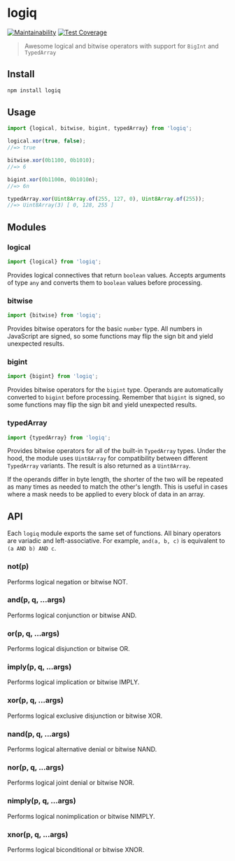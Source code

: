 # logiq

[![Maintainability](https://api.codeclimate.com/v1/badges/8dee5c13c8b4c346be9e/maintainability)](https://codeclimate.com/github/eoin-obrien/logiq/maintainability)
[![Test Coverage](https://api.codeclimate.com/v1/badges/8dee5c13c8b4c346be9e/test_coverage)](https://codeclimate.com/github/eoin-obrien/logiq/test_coverage)

> Awesome logical and bitwise operators with support for `BigInt` and `TypedArray`

## Install

```sh
npm install logiq
```

## Usage

```js
import {logical, bitwise, bigint, typedArray} from 'logiq';

logical.xor(true, false);
//=> true

bitwise.xor(0b1100, 0b1010);
//=> 6

bigint.xor(0b1100n, 0b1010n);
//=> 6n

typedArray.xor(Uint8Array.of(255, 127, 0), Uint8Array.of(255));
//=> Uint8Array(3) [ 0, 128, 255 ]
```

## Modules

### logical

```js
import {logical} from 'logiq';
```

Provides logical connectives that return `boolean` values.
Accepts arguments of type `any` and converts them to `boolean` values before processing.

### bitwise

```js
import {bitwise} from 'logiq';
```

Provides bitwise operators for the basic `number` type. All numbers in JavaScript are signed, so some functions may flip the sign bit and yield unexpected results.

### bigint

```js
import {bigint} from 'logiq';
```

Provides bitwise operators for the `bigint` type. Operands are automatically converted to `bigint` before processing. Remember that `bigint` is signed, so some functions may flip the sign bit and yield unexpected results.

### typedArray

```js
import {typedArray} from 'logiq';
```

Provides bitwise operators for all of the built-in `TypedArray` types. Under the hood, the module uses `Uint8Array` for compatibility between different `TypedArray` variants. The result is also returned as a `Uint8Array`.

If the operands differ in byte length, the shorter of the two will be repeated as many times as needed to match the other's length. This is useful in cases where a mask needs to be applied to every block of data in an array.

## API

Each `logiq` module exports the same set of functions. All binary operators are variadic and left-associative. For example, `and(a, b, c)` is equivalent to `(a AND b) AND c`.

### not(p)

Performs logical negation or bitwise NOT.

### and(p, q, ...args)

Performs logical conjunction or bitwise AND.

### or(p, q, ...args)

Performs logical disjunction or bitwise OR.

### imply(p, q, ...args)

Performs logical implication or bitwise IMPLY.

### xor(p, q, ...args)

Performs logical exclusive disjunction or bitwise XOR.

### nand(p, q, ...args)

Performs logical alternative denial or bitwise NAND.

### nor(p, q, ...args)

Performs logical joint denial or bitwise NOR.

### nimply(p, q, ...args)

Performs logical nonimplication or bitwise NIMPLY.

### xnor(p, q, ...args)

Performs logical biconditional or bitwise XNOR.
